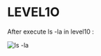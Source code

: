 # LEVEL1O


After execute ls -la in level10 :

![ls -la](https://cdn.discordapp.com/attachments/1015186220227231825/1148206472694616124/image.png)
